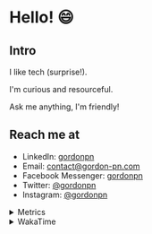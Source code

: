 # Hello! 😄

## Intro

I like tech (surprise!).

I'm curious and resourceful.

Ask me anything, I'm friendly!

## Reach me at

- LinkedIn: [gordonpn](https://www.linkedin.com/in/gordonpn/)
- Email: [contact@gordon-pn.com](mailto:contact@gordon-pn.com)
- Facebook Messenger: [gordonpn](https://www.messenger.com/t/Gordonpn)
- Twitter: [@gordonpn](https://twitter.com/Gordonpn)
- Instagram: [@gordonpn](https://www.instagram.com/gordonpn/)

<details>
  <summary>Metrics</summary>

  <img align="center" src="https://github.com/gordonpn/gordonpn/blob/master/github-metrics.svg" alt="GitHub Metrics">

</details>

<details>
  <summary>WakaTime</summary>

  <!--START_SECTION:waka-->
📊 **This Week I Spent My Time On** 

```text
💬 Programming Languages: 
Java                     1 hr 15 mins        █████████████░░░░░░░░░░░░   52.09 % 
Smithy                   27 mins             █████░░░░░░░░░░░░░░░░░░░░   19.23 % 
Brazil Dependency Config 13 mins             ██░░░░░░░░░░░░░░░░░░░░░░░   09.47 % 
Kotlin                   12 mins             ██░░░░░░░░░░░░░░░░░░░░░░░   08.80 % 
TypeScript               7 mins              █░░░░░░░░░░░░░░░░░░░░░░░░   05.26 % 

🔥 Editors: 
IntelliJ IDEA            2 hrs 24 mins       █████████████████████████   100.00 % 
```


 Last Updated on 21/06/2024 16:21:54 UTC
<!--END_SECTION:waka-->
</details>

